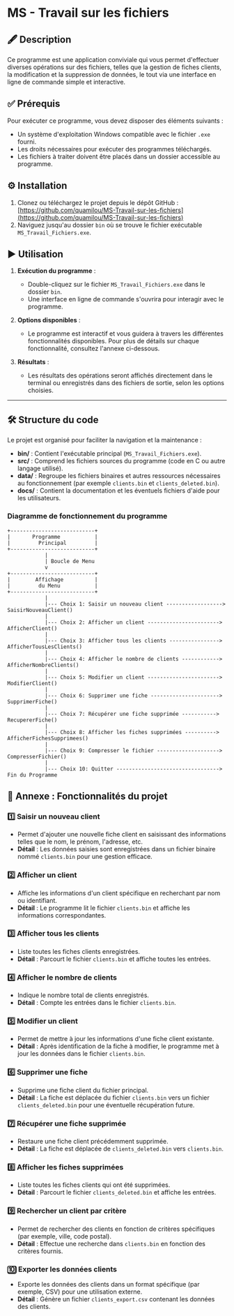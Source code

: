 
# **MS - Travail sur les fichiers**

## 🖋️ Description
Ce programme est une application conviviale qui vous permet d'effectuer diverses opérations sur des fichiers, telles que la gestion de fiches clients, la modification et la suppression de données, le tout via une interface en ligne de commande simple et interactive.

## ✅ **Prérequis**
Pour exécuter ce programme, vous devez disposer des éléments suivants :
- Un système d'exploitation Windows compatible avec le fichier `.exe` fourni.
- Les droits nécessaires pour exécuter des programmes téléchargés.
- Les fichiers à traiter doivent être placés dans un dossier accessible au programme.

## ⚙️ **Installation**
1. Clonez ou téléchargez le projet depuis le dépôt GitHub :  
   [https://github.com/quamilou/MS-Travail-sur-les-fichiers](https://github.com/quamilou/MS-Travail-sur-les-fichiers)
2. Naviguez jusqu'au dossier `bin` où se trouve le fichier exécutable `MS_Travail_Fichiers.exe`.

## ▶️ **Utilisation**
1. **Exécution du programme** :
   - Double-cliquez sur le fichier `MS_Travail_Fichiers.exe` dans le dossier `bin`.
   - Une interface en ligne de commande s'ouvrira pour interagir avec le programme.

2. **Options disponibles** :
   - Le programme est interactif et vous guidera à travers les différentes fonctionnalités disponibles. Pour plus de détails sur chaque fonctionnalité, consultez l'annexe ci-dessous.

3. **Résultats** :
   - Les résultats des opérations seront affichés directement dans le terminal ou enregistrés dans des fichiers de sortie, selon les options choisies.

---


## 🛠️ **Structure du code**
Le projet est organisé pour faciliter la navigation et la maintenance :

- **bin/** : Contient l'exécutable principal (`MS_Travail_Fichiers.exe`).
- **src/** : Comprend les fichiers sources du programme (code en C ou autre langage utilisé).
- **data/** : Regroupe les fichiers binaires et autres ressources nécessaires au fonctionnement (par exemple `clients.bin` et `clients_deleted.bin`).
- **docs/** : Contient la documentation et les éventuels fichiers d'aide pour les utilisateurs.

### Diagramme de fonctionnement du programme
```
+---------------------------+
|       Programme           |
|         Principal         |
+---------------------------+
            |
            | Boucle de Menu
            v
+---------------------------+
|        Affichage          |
|         du Menu           |
+---------------------------+
            |
            |--- Choix 1: Saisir un nouveau client ------------------> SaisirNouveauClient()
            |
            |--- Choix 2: Afficher un client -----------------------> AfficherClient()
            |
            |--- Choix 3: Afficher tous les clients ----------------> AfficherTousLesClients()
            |
            |--- Choix 4: Afficher le nombre de clients ------------> AfficherNombreClients()
            |
            |--- Choix 5: Modifier un client -----------------------> ModifierClient()
            |
            |--- Choix 6: Supprimer une fiche ----------------------> SupprimerFiche()
            |
            |--- Choix 7: Récupérer une fiche supprimée -----------> RecupererFiche()
            |
            |--- Choix 8: Afficher les fiches supprimées ----------> AfficherFichesSupprimees()
            |
            |--- Choix 9: Compresser le fichier --------------------> CompresserFichier()
            |
            |--- Choix 10: Quitter ---------------------------------> Fin du Programme
```

## 📖 **Annexe : Fonctionnalités du projet**

### 1️⃣ **Saisir un nouveau client**
- Permet d'ajouter une nouvelle fiche client en saisissant des informations telles que le nom, le prénom, l'adresse, etc.
- **Détail** : Les données saisies sont enregistrées dans un fichier binaire nommé `clients.bin` pour une gestion efficace.

### 2️⃣ **Afficher un client**
- Affiche les informations d'un client spécifique en recherchant par nom ou identifiant.
- **Détail** : Le programme lit le fichier `clients.bin` et affiche les informations correspondantes.

### 3️⃣ **Afficher tous les clients**
- Liste toutes les fiches clients enregistrées.
- **Détail** : Parcourt le fichier `clients.bin` et affiche toutes les entrées.

### 4️⃣ **Afficher le nombre de clients**
- Indique le nombre total de clients enregistrés.
- **Détail** : Compte les entrées dans le fichier `clients.bin`.

### 5️⃣ **Modifier un client**
- Permet de mettre à jour les informations d'une fiche client existante.
- **Détail** : Après identification de la fiche à modifier, le programme met à jour les données dans le fichier `clients.bin`.

### 6️⃣ **Supprimer une fiche**
- Supprime une fiche client du fichier principal.
- **Détail** : La fiche est déplacée du fichier `clients.bin` vers un fichier `clients_deleted.bin` pour une éventuelle récupération future.

### 7️⃣ **Récupérer une fiche supprimée**
- Restaure une fiche client précédemment supprimée.
- **Détail** : La fiche est déplacée de `clients_deleted.bin` vers `clients.bin`.

### 8️⃣ **Afficher les fiches supprimées**
- Liste toutes les fiches clients qui ont été supprimées.
- **Détail** : Parcourt le fichier `clients_deleted.bin` et affiche les entrées.

### 9️⃣ **Rechercher un client par critère**
- Permet de rechercher des clients en fonction de critères spécifiques (par exemple, ville, code postal).
- **Détail** : Effectue une recherche dans `clients.bin` en fonction des critères fournis.

### 🔟 **Exporter les données clients**
- Exporte les données des clients dans un format spécifique (par exemple, CSV) pour une utilisation externe.
- **Détail** : Génère un fichier `clients_export.csv` contenant les données des clients.

